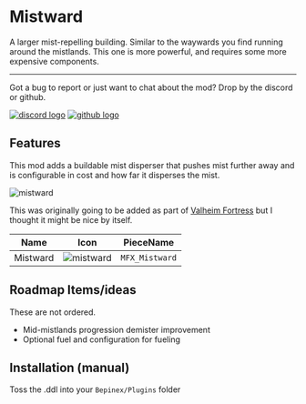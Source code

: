 # Mistward

A larger mist-repelling building. Similar to the waywards you find running around the mistlands. This one is more powerful, and requires some more expensive components.

---

Got a bug to report or just want to chat about the mod? Drop by the discord or github.

[![discord logo](https://i.imgur.com/uE6umQE.png)](https://discord.gg/Dmr9PQTy9m)
[![github logo](https://i.imgur.com/lvbP5OF.png)](https://github.com/MidnightsFX/Valheim_Mistward)

## Features

This mod adds a buildable mist disperser that pushes mist further away and is configurable in cost and how far it disperses the mist.

![mistward](https://i.postimg.cc/hjn6Gztn/image.png)

This was originally going to be added as part of [Valheim Fortress](https://thunderstore.io/c/valheim/p/MidnightMods/ValheimFortress/) but I thought it might be nice by itself.

|Name|Icon|PieceName|
|--|--|--|
|Mistward| ![mistward](https://i.postimg.cc/Dfx4RsTW/mistward-icon.png)|`MFX_Mistward`|

## Roadmap Items/ideas
These are not ordered.

- Mid-mistlands progression demister improvement
- Optional fuel and configuration for fueling


## Installation (manual)

Toss the .ddl into your `Bepinex/Plugins` folder
